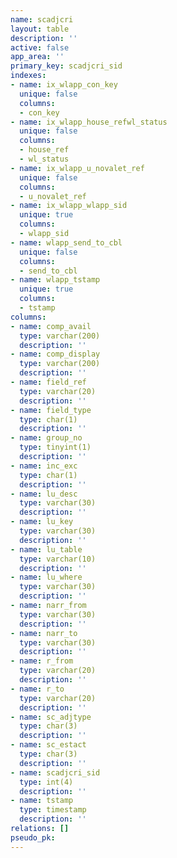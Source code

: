 ```yaml
---
name: scadjcri
layout: table
description: ''
active: false
app_area: ''
primary_key: scadjcri_sid
indexes:
- name: ix_wlapp_con_key
  unique: false
  columns:
  - con_key
- name: ix_wlapp_house_refwl_status
  unique: false
  columns:
  - house_ref
  - wl_status
- name: ix_wlapp_u_novalet_ref
  unique: false
  columns:
  - u_novalet_ref
- name: ix_wlapp_wlapp_sid
  unique: true
  columns:
  - wlapp_sid
- name: wlapp_send_to_cbl
  unique: false
  columns:
  - send_to_cbl
- name: wlapp_tstamp
  unique: true
  columns:
  - tstamp
columns:
- name: comp_avail
  type: varchar(200)
  description: ''
- name: comp_display
  type: varchar(200)
  description: ''
- name: field_ref
  type: varchar(20)
  description: ''
- name: field_type
  type: char(1)
  description: ''
- name: group_no
  type: tinyint(1)
  description: ''
- name: inc_exc
  type: char(1)
  description: ''
- name: lu_desc
  type: varchar(30)
  description: ''
- name: lu_key
  type: varchar(30)
  description: ''
- name: lu_table
  type: varchar(10)
  description: ''
- name: lu_where
  type: varchar(30)
  description: ''
- name: narr_from
  type: varchar(30)
  description: ''
- name: narr_to
  type: varchar(30)
  description: ''
- name: r_from
  type: varchar(20)
  description: ''
- name: r_to
  type: varchar(20)
  description: ''
- name: sc_adjtype
  type: char(3)
  description: ''
- name: sc_estact
  type: char(3)
  description: ''
- name: scadjcri_sid
  type: int(4)
  description: ''
- name: tstamp
  type: timestamp
  description: ''
relations: []
pseudo_pk: 
---
```


